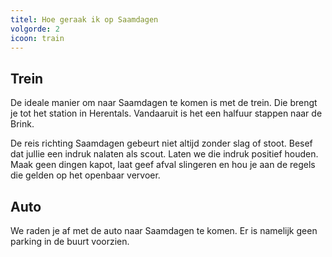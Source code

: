 ```yaml
---
titel: Hoe geraak ik op Saamdagen
volgorde: 2
icoon: train
---
```


## Trein

De ideale manier om naar Saamdagen te komen is met de trein. Die brengt je tot het station in Herentals. Vandaaruit is het een halfuur stappen naar de Brink.  

De reis richting Saamdagen gebeurt niet altijd zonder slag of stoot. Besef dat jullie een indruk nalaten als scout. Laten we die indruk positief houden. Maak geen dingen kapot, laat geef afval slingeren en hou je aan de regels die gelden op het openbaar vervoer.

## Auto

We raden je af met de auto naar Saamdagen te komen. Er is namelijk geen parking in de buurt voorzien.
